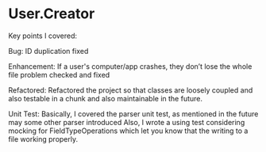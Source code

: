 # User.Creator

Key points I covered:

Bug:
ID duplication fixed

Enhancement:
If a user's computer/app crashes, they don’t lose the whole file problem checked and fixed

Refactored:
Refactored the project so that classes are loosely coupled and also testable in a chunk and also maintainable in the future.

Unit Test:
Basically, I covered the parser unit test, as mentioned in the future may some other parser introduced
Also, I wrote a using test considering mocking for FieldTypeOperations which let you know that the writing to a file working properly.
